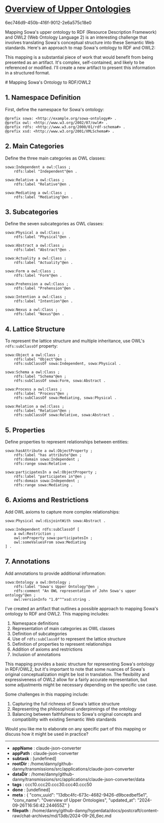 # [Overview of Upper Ontologies](https://claude.ai/chat/13dbc4fc-673c-4682-9426-d9bcedbef5e1)

6ec746d9-450b-416f-9012-2e6a575c18e0

 Mapping Sowa's upper ontology to RDF (Resource Description Framework) and OWL2 (Web Ontology Language 2) is an interesting challenge that involves translating Sowa's conceptual structure into these Semantic Web standards. Here's an approach to map Sowa's ontology to RDF and OWL2:

<antThinking>This mapping is a substantial piece of work that would benefit from being presented as an artifact. It's complex, self-contained, and likely to be referenced or modified. I'll create a new artifact to present this information in a structured format.</antThinking>

<antArtifact identifier="sowa-rdf-owl-mapping" type="text/markdown" title="Mapping Sowa's Ontology to RDF/OWL2">
# Mapping Sowa's Ontology to RDF/OWL2

## 1. Namespace Definition

First, define the namespace for Sowa's ontology:

```turtle
@prefix sowa: <http://example.org/sowa-ontology#> .
@prefix owl: <http://www.w3.org/2002/07/owl#> .
@prefix rdfs: <http://www.w3.org/2000/01/rdf-schema#> .
@prefix xsd: <http://www.w3.org/2001/XMLSchema#> .
```

## 2. Main Categories

Define the three main categories as OWL classes:

```turtle
sowa:Independent a owl:Class ;
    rdfs:label "Independent"@en .

sowa:Relative a owl:Class ;
    rdfs:label "Relative"@en .

sowa:Mediating a owl:Class ;
    rdfs:label "Mediating"@en .
```

## 3. Subcategories

Define the seven subcategories as OWL classes:

```turtle
sowa:Physical a owl:Class ;
    rdfs:label "Physical"@en .

sowa:Abstract a owl:Class ;
    rdfs:label "Abstract"@en .

sowa:Actuality a owl:Class ;
    rdfs:label "Actuality"@en .

sowa:Form a owl:Class ;
    rdfs:label "Form"@en .

sowa:Prehension a owl:Class ;
    rdfs:label "Prehension"@en .

sowa:Intention a owl:Class ;
    rdfs:label "Intention"@en .

sowa:Nexus a owl:Class ;
    rdfs:label "Nexus"@en .
```

## 4. Lattice Structure

To represent the lattice structure and multiple inheritance, use OWL's `rdfs:subClassOf` property:

```turtle
sowa:Object a owl:Class ;
    rdfs:label "Object"@en ;
    rdfs:subClassOf sowa:Independent, sowa:Physical .

sowa:Schema a owl:Class ;
    rdfs:label "Schema"@en ;
    rdfs:subClassOf sowa:Form, sowa:Abstract .

sowa:Process a owl:Class ;
    rdfs:label "Process"@en ;
    rdfs:subClassOf sowa:Mediating, sowa:Physical .

sowa:Relation a owl:Class ;
    rdfs:label "Relation"@en ;
    rdfs:subClassOf sowa:Relative, sowa:Abstract .
```

## 5. Properties

Define properties to represent relationships between entities:

```turtle
sowa:hasAttribute a owl:ObjectProperty ;
    rdfs:label "has attribute"@en ;
    rdfs:domain sowa:Independent ;
    rdfs:range sowa:Relative .

sowa:participatesIn a owl:ObjectProperty ;
    rdfs:label "participates in"@en ;
    rdfs:domain sowa:Independent ;
    rdfs:range sowa:Mediating .
```

## 6. Axioms and Restrictions

Add OWL axioms to capture more complex relationships:

```turtle
sowa:Physical owl:disjointWith sowa:Abstract .

sowa:Independent rdfs:subClassOf [
    a owl:Restriction ;
    owl:onProperty sowa:participatesIn ;
    owl:someValuesFrom sowa:Mediating
] .
```

## 7. Annotations

Add annotations to provide additional information:

```turtle
sowa:Ontology a owl:Ontology ;
    rdfs:label "Sowa's Upper Ontology"@en ;
    rdfs:comment "An OWL representation of John Sowa's upper ontology"@en ;
    owl:versionInfo "1.0"^^xsd:string .
```
</antArtifact>

I've created an artifact that outlines a possible approach to mapping Sowa's ontology to RDF and OWL2. This mapping includes:

1. Namespace definitions
2. Representation of main categories as OWL classes
3. Definition of subcategories
4. Use of `rdfs:subClassOf` to represent the lattice structure
5. Definition of properties to represent relationships
6. Addition of axioms and restrictions
7. Inclusion of annotations

This mapping provides a basic structure for representing Sowa's ontology in RDF/OWL2, but it's important to note that some nuances of Sowa's original conceptualization might be lost in translation. The flexibility and expressiveness of OWL2 allow for a fairly accurate representation, but some adjustments might be necessary depending on the specific use case.

Some challenges in this mapping include:

1. Capturing the full richness of Sowa's lattice structure
2. Representing the philosophical underpinnings of the ontology
3. Balancing between faithfulness to Sowa's original concepts and compatibility with existing Semantic Web standards

Would you like me to elaborate on any specific part of this mapping or discuss how it might be used in practice?

---

* **appName** : claude-json-converter
* **appPath** : claude-json-converter
* **subtask** : [undefined]
* **rootDir** : /home/danny/github-danny/transmissions/src/applications/claude-json-converter
* **dataDir** : /home/danny/github-danny/transmissions/src/applications/claude-json-converter/data
* **tags** : ccc10.ccc20.ccc30.ccc40.ccc50
* **done** : [undefined]
* **meta** : {
  "conv_uuid": "13dbc4fc-673c-4682-9426-d9bcedbef5e1",
  "conv_name": "Overview of Upper Ontologies",
  "updated_at": "2024-09-26T16:56:42.244655Z"
}
* **filepath** : /home/danny/github-danny/hyperdata/docs/postcraft/content-raw/chat-archives/md/13db/2024-09-26_6ec.md